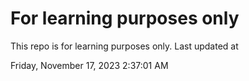 # For learning purposes only
This repo is for learning purposes only.
Last updated at

Friday, November 17, 2023 2:37:01 AM

